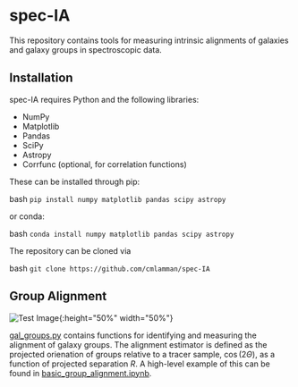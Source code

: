 # spec-IA
This repository contains tools for measuring intrinsic alignments of galaxies and galaxy groups in spectroscopic data.

## Installation

spec-IA requires Python and the following libraries:

- NumPy
- Matplotlib
- Pandas
- SciPy
- Astropy
- Corrfunc (optional, for correlation functions)

These can be installed through pip:

bash
```pip install numpy matplotlib pandas scipy astropy```

or conda: 

bash
```conda install numpy matplotlib pandas scipy astropy```

The repository can be cloned via 

bash
```git clone https://github.com/cmlamman/spec-IA```



## Group Alignment
![Test Image](media/group_schematic.png){:height="50%" width="50%"}

[gal_groups.py](https://github.com/cmlamman/spec-IA/blob/main/alignment_functions/gal_groups.py) contains functions for identifying and measuring the alignment of galaxy groups. The alignment estimator is defined as the projected orienation of groups relative to a tracer sample, $\cos(2\Theta)$, as a function of projected separation $R$. A high-level example of this can be found in [basic_group_alignment.ipynb](https://github.com/cmlamman/spec-IA/blob/main/basic_group_alignment.ipynb).